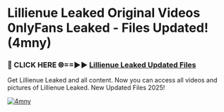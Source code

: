 # Lillienue Leaked Original Videos 0nlyFans Leaked - Files Updated! (4mny)

<h3>🔴 CLICK HERE 🌐==►► <a href="https://tinyurl.com/brd5kh86" rel="nofollow">Lillienue Leaked Updated Files</a></h3>

Get Lillienue Leaked and all content. Now you can access all videos and pictures of Lillienue Leaked. New Updated Files 2025!

[![4mny](https://i.imgur.com/K7sEzmb.gif)](https://tinyurl.com/brd5kh86)

